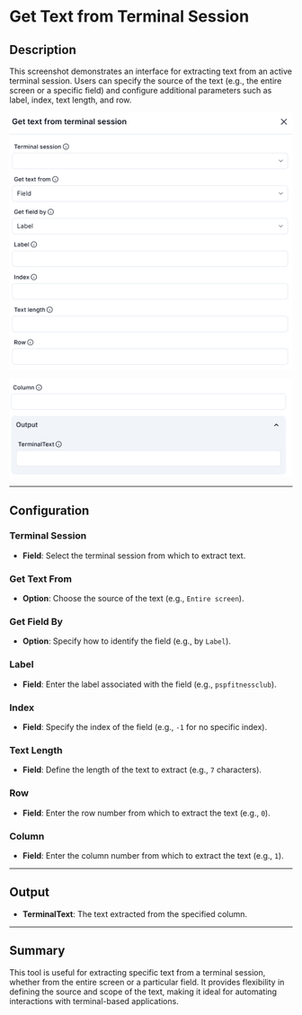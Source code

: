 # Get Text from Terminal Session

## Description

This screenshot demonstrates an interface for extracting text from an active terminal session. Users can specify the source of the text (e.g., the entire screen or a specific field) and configure additional parameters such as label, index, text length, and row.

![alt text](get-text-from-terminal-session1-1.png)

![alt text](get-text-from-terminal-session2-1.png)

---

## Configuration

### Terminal Session

- **Field**: Select the terminal session from which to extract text.

### Get Text From

- **Option**: Choose the source of the text (e.g., `Entire screen`).

### Get Field By

- **Option**: Specify how to identify the field (e.g., by `Label`).

### Label

- **Field**: Enter the label associated with the field (e.g., `pspfitnessclub`).

### Index

- **Field**: Specify the index of the field (e.g., `-1` for no specific index).

### Text Length

- **Field**: Define the length of the text to extract (e.g., `7` characters).

### Row

- **Field**: Enter the row number from which to extract the text (e.g., `0`).

### Column

- **Field**: Enter the column number from which to extract the text (e.g., `1`).

---

## Output

- **TerminalText**: The text extracted from the specified column.

---

## Summary

This tool is useful for extracting specific text from a terminal session, whether from the entire screen or a particular field. It provides flexibility in defining the source and scope of the text, making it ideal for automating interactions with terminal-based applications.
